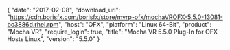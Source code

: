 {
   "date": "2017-02-08",
   "download_url": "https://cdn.borisfx.com/borisfx/store/mvrp-ofx/mochaVROFX-5.5.0-13081-bc3886d.rhel.rpm",
   "host": "OFX",
   "platform": "Linux 64-Bit",
   "product": "Mocha VR",
   "require_login": true,
   "title": "Mocha VR 5.5.0 Plug-In for OFX Hosts Linux",
   "version": "5.5.0"
}

